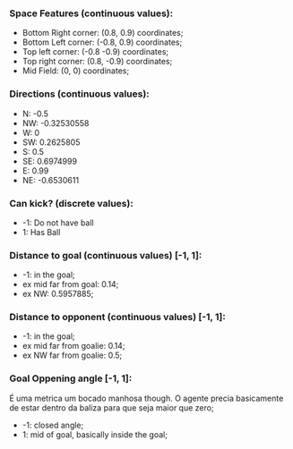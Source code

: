 ### Space Features (continuous values):
- Bottom Right corner: (0.8, 0.9) coordinates;
- Bottom Left corner: (-0.8, 0.9) coordinates;
- Top left corner: (-0.8 -0.9) coordinates;
- Top right corner: (0.8, -0.9) coordinates;
- Mid Field: (0, 0) coordinates;

### Directions (continuous values):
- N: -0.5
- NW: -0.32530558
- W: 0 
- SW:  0.2625805
- S: 0.5
- SE:  0.6974999
- E: 0.99
- NE: -0.6530611

### Can kick? (discrete values):
- -1: Do not have ball
- 1: Has Ball

### Distance to goal (continuous values) [-1, 1]:
- -1: in the goal;
- ex mid far from goal: 0.14;
- ex NW:  0.5957885;

### Distance to opponent (continuous values) [-1, 1]:
- -1: in the goal;
- ex mid far from goalie: 0.14;
- ex NW far from goalie:  0.5;

### Goal Oppening angle [-1, 1]:
É uma metrica um bocado manhosa though. O agente precia basicamente de estar
 dentro da baliza para que seja maior que zero;
- -1: closed angle;
- 1: mid of goal, basically inside the goal;
